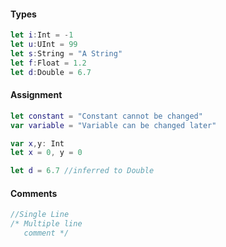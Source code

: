
#### Types 
```swift
let i:Int = -1
let u:UInt = 99
let s:String = "A String"
let f:Float = 1.2
let d:Double = 6.7
```

#### Assignment 
```swift
let constant = "Constant cannot be changed"
var variable = "Variable can be changed later"

var x,y: Int
let x = 0, y = 0 

let d = 6.7 //inferred to Double
```


#### Comments
```swift
//Single Line
/* Multiple line
   comment */
```
